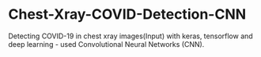 # Chest-Xray-COVID-Detection-CNN
Detecting COVID-19 in chest xray images(Input) with keras, tensorflow and deep learning - used Convolutional Neural Networks (CNN).
